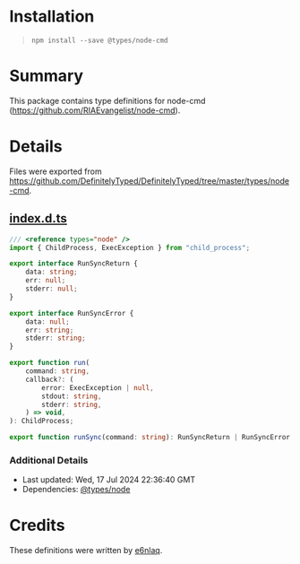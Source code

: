 # Installation
> `npm install --save @types/node-cmd`

# Summary
This package contains type definitions for node-cmd (https://github.com/RIAEvangelist/node-cmd).

# Details
Files were exported from https://github.com/DefinitelyTyped/DefinitelyTyped/tree/master/types/node-cmd.
## [index.d.ts](https://github.com/DefinitelyTyped/DefinitelyTyped/tree/master/types/node-cmd/index.d.ts)
````ts
/// <reference types="node" />
import { ChildProcess, ExecException } from "child_process";

export interface RunSyncReturn {
    data: string;
    err: null;
    stderr: null;
}

export interface RunSyncError {
    data: null;
    err: string;
    stderr: string;
}

export function run(
    command: string,
    callback?: (
        error: ExecException | null,
        stdout: string,
        stderr: string,
    ) => void,
): ChildProcess;

export function runSync(command: string): RunSyncReturn | RunSyncError;

````

### Additional Details
 * Last updated: Wed, 17 Jul 2024 22:36:40 GMT
 * Dependencies: [@types/node](https://npmjs.com/package/@types/node)

# Credits
These definitions were written by [e6nlaq](https://github.com/e6nlaq).
